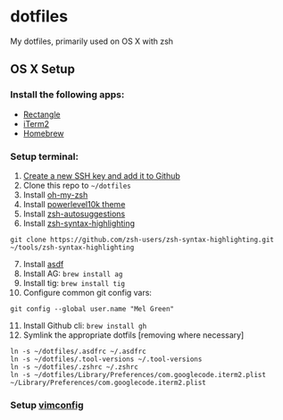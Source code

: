 # dotfiles
My dotfiles, primarily used on OS X with zsh

## OS X Setup

### Install the following apps:
* [Rectangle](https://rectangleapp.com)
* [iTerm2](https://iterm2.com/)
* [Homebrew](https://brew.sh/)

### Setup terminal:
1. [Create a new SSH key and add it to Github](https://docs.github.com/en/authentication/connecting-to-github-with-ssh/generating-a-new-ssh-key-and-adding-it-to-the-ssh-agent)
2. Clone this repo to `~/dotfiles`
4. Install [oh-my-zsh](https://ohmyz.sh/#install)
5. Install [powerlevel10k theme](https://github.com/romkatv/powerlevel10k#getting-started)
6. Install [zsh-autosuggestions](https://github.com/zsh-users/zsh-autosuggestions/blob/master/INSTALL.md#oh-my-zsh)
7. Install [zsh-syntax-highlighting](https://github.com/zsh-users/zsh-syntax-highlighting/blob/master/INSTALL.md)
```
git clone https://github.com/zsh-users/zsh-syntax-highlighting.git ~/tools/zsh-syntax-highlighting
```
7. Install [asdf](https://github.com/kiurchv/asdf.plugin.zsh#as-an-oh-my-zsh-custom-plugin)
8. Install AG: `brew install ag`
9. Install tig: `brew install tig`
10. Configure common git config vars:
```
git config --global user.name "Mel Green"
```
11. Install Github cli: `brew install gh`
10. Symlink the appropriate dotfils [removing where necessary]
  ```
  ln -s ~/dotfiles/.asdfrc ~/.asdfrc
  ln -s ~/dotfiles/.tool-versions ~/.tool-versions
  ln -s ~/dotfiles/.zshrc ~/.zshrc
  ln -s ~/dotfiles/Library/Preferences/com.googlecode.iterm2.plist ~/Library/Preferences/com.googlecode.iterm2.plist  
  ```

### Setup [vimconfig](https://github.com/mastermel/vimconfig)
